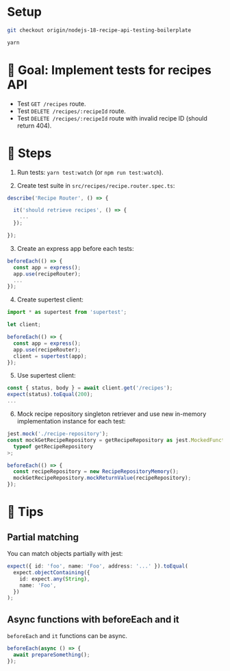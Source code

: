 # Setup

```sh
git checkout origin/nodejs-18-recipe-api-testing-boilerplate

yarn
```

# 🎯 Goal: Implement tests for recipes API

- Test `GET /recipes` route.
- Test `DELETE /recipes/:recipeId` route.
- Test `DELETE /recipes/:recipeId` route with invalid recipe ID (should return 404).

# 📝 Steps

1. Run tests: `yarn test:watch` (or `npm run test:watch`).

2. Create test suite in `src/recipes/recipe.router.spec.ts`:

```ts
describe('Recipe Router', () => {

  it('should retrieve recipes', () => {
    ...
  });

});
```

3. Create an express app before each tests:

```ts
beforeEach(() => {
  const app = express();
  app.use(recipeRouter);
  ...
});
```

4. Create supertest client:

```ts
import * as supertest from 'supertest';

let client;

beforeEach(() => {
  const app = express();
  app.use(recipeRouter);
  client = supertest(app);
});
```

5. Use supertest client:

```ts
const { status, body } = await client.get('/recipes');
expect(status).toEqual(200);
...
```

6. Mock recipe repository singleton retriever and use new in-memory implementation instance for each test:

```ts
jest.mock('./recipe-repository');
const mockGetRecipeRepository = getRecipeRepository as jest.MockedFunction<
  typeof getRecipeRepository
>;

beforeEach(() => {
  const recipeRepository = new RecipeRepositoryMemory();
  mockGetRecipeRepository.mockReturnValue(recipeRepository);
});
```

# 🎁 Tips

## Partial matching

You can match objects partially with jest:

```ts
expect({ id: 'foo', name: 'Foo', address: '...' }).toEqual(
  expect.objectContaining({
    id: expect.any(String),
    name: 'Foo',
  })
);
```

## Async functions with beforeEach and it

`beforeEach` and `it` functions can be async.

```ts
beforeEach(async () => {
  await prepareSomething();
});
```
